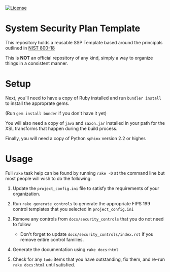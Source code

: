 [![License](http://img.shields.io/:license-apache-blue.svg)](http://www.apache.org/licenses/LICENSE-2.0.html)

# System Security Plan Template

This repository holds a reusable SSP Template based around the principals
outlined in [NIST 800-18]()

This is **NOT** an official repository of any kind, simply a way to organize
things in a consistent manner.

# Setup

Next, you'll need to have a copy of Ruby installed and run `bundler install` to
install the approprate gems.

(Run `gem install bunder` if you don't have it yet)

You will also need a copy of `java` and `saxon.jar` installed in your path for
the XSL transforms that happen during the build process.

Finally, you will need a copy of Python `sphinx` version 2.2 or higher.

# Usage

Full `rake` task help can be found by running `rake -D` at the command line but
most people will wish to do the following:

1. Update the `project_config.ini` file to satisfy the requirements of your
   organization.
2. Run `rake generate_controls` to generate the appropriate FIPS 199 control
   templates that you selected in `project_config.ini`
3. Remove any controls from `docs/security_controls` that you do not need to
   follow

     * Don't forget to update `docs/security_controls/index.rst` if you remove
       entire control families.

4. Generate the documentation using `rake docs:html`
5. Check for any `todo` items that you have outstanding, fix them, and re-run
   `rake docs:html` until satisfied.

[NIST 800-18]: http://nvlpubs.nist.gov/nistpubs/Legacy/SP/nistspecialpublication800-18r1.pdf
